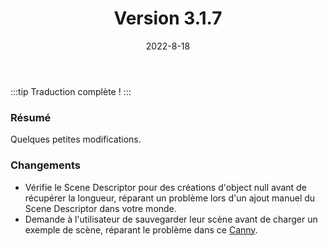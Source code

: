 ﻿---
slug: release-3-1-7
date: 2022-8-18
title: Version 3.1.7
authors: [momo]
tags: [release]
draft: false
---

:::tip Traduction complète !
:::

### Résumé

Quelques petites modifications.

<!--truncate-->

### Changements

* Vérifie le Scene Descriptor pour des créations d'object null avant de récupérer la longueur, réparant un problème lors d'un ajout manuel du Scene Descriptor dans votre monde.
* Demande à l'utilisateur de sauvegarder leur scène avant de charger un exemple de scène, réparant le problème dans ce [Canny](https://feedback.vrchat.com/sdk-bug-reports/p/switching-to-the-example-scene-deletes-unsaved-changes).